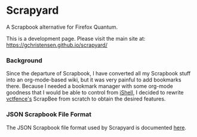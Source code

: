 # Scrapyard

A Scrapbook alternative for Firefox Quantum.

This is a development page. Please visit the main site at: https://gchristensen.github.io/scrapyard/

### Background

Since the departure of Scrapbook, I have converted all my Scrapbook stuff into
an org-mode-based wiki, but it was very painful to add bookmarks there. Because
I needed a bookmark manager with some org-mode goodness that I would be able to
control from [iShell](https://gchristensen.github.io/ishell/), I decided to
rewrite [vctfence's](https://github.com/vctfence) ScrapBee from scratch to
obtain the desired features.

### JSON Scrapbook File Format

The JSON Scrapbook file format used by Scrapyard is documented
[here](https://github.com/GChristensen/scrapyard/wiki/JSON-Scrapbook-File-Format).
